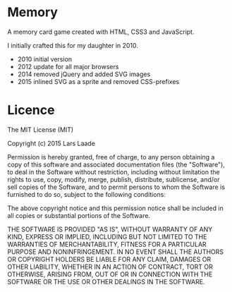 Memory
======

A memory card game created with HTML, CSS3 and JavaScript.

I initially crafted this for my daughter in 2010.

- 2010 initial version
- 2012 update for all major browsers
- 2014 removed jQuery and added SVG images
- 2015 inlined SVG as a sprite and removed CSS-prefixes

Licence
=======

The MIT License (MIT)

Copyright (c) 2015 Lars Laade

Permission is hereby granted, free of charge, to any person obtaining a copy of this software and associated documentation files (the "Software"), to deal in the Software without restriction, including without limitation the rights to use, copy, modify, merge, publish, distribute, sublicense, and/or sell copies of the Software, and to permit persons to whom the Software is furnished to do so, subject to the following conditions:

The above copyright notice and this permission notice shall be included in all copies or substantial portions of the Software.

THE SOFTWARE IS PROVIDED "AS IS", WITHOUT WARRANTY OF ANY KIND, EXPRESS OR IMPLIED, INCLUDING BUT NOT LIMITED TO THE WARRANTIES OF MERCHANTABILITY, FITNESS FOR A PARTICULAR PURPOSE AND NONINFRINGEMENT. IN NO EVENT SHALL THE AUTHORS OR COPYRIGHT HOLDERS BE LIABLE FOR ANY CLAIM, DAMAGES OR OTHER LIABILITY, WHETHER IN AN ACTION OF CONTRACT, TORT OR OTHERWISE, ARISING FROM, OUT OF OR IN CONNECTION WITH THE SOFTWARE OR THE USE OR OTHER DEALINGS IN THE SOFTWARE.
